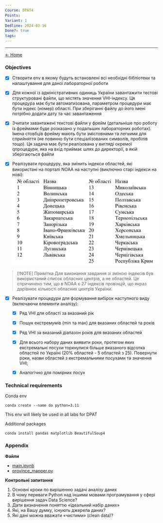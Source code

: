 ```yaml
---
Course: DPAT4
Points: 
Variant: 1
Dedline: 2024-03-16
Done?: true
tags:
---
```

---

[<- Home](../)

### Objectives

- [x] Створити env в якому будуть встановлені всі необхідні бібліотеки та налаштування для даної лабораторної роботи

- [x] Для кожної із адміністративних одиниць України завантажити тестові структуровані файли, що містять значення VHI-індексу. Ця процедура має бути автоматизована, параметром процедури має бути індекс (номер) області. При зберіганні файлу до його імені потрібно додати дату та час завантаження

- [x] Зчитати завантажені текстові файли у фрейм (детальніше про роботу із фреймами буде розказано у подальших лабораторних роботах). Імена стовбців фрейму мають бути змістовними та легкими для сприйняття (не повинно бути спеціалізованих символів, пробілів тощо). Ця задача має бути реалізована у вигляді окремої qпроцедури, яка на вхід приймає шлях до директорії, в якій зберігаються файли

- [x] Реалізувати процедуру, яка змінить індекси областей, які використані на порталі NOAA на наступні (виключно старі індекси на нові): ![](assets/Pasted%20image%2020240412194931.png)

> [!NOTE] Примітка
> Для виконання завдання зі зміною індексів був використаний список обласних центрів, а не областей. Це спричинено тим, що в NOAA є 27 індексів провінцій, що якраз дорівнює кількості обласних центрів України.   
> 

- [x] Реалізувати процедури для формування вибірок наступного виду (включаючи елементи аналізу):
	- [x] Ряд VHI для області за вказаний рік
	- [x] Пошук екстремумів (min та max) для вказаних областей та років
	- [x] Ряд VHI за вказаний діапазон років для вказаних областей
	- [x] Для всього набору даних виявити роки, протягом яких екстремальні посухи торкнулися більше вказаного відсотка областей по Україні (20% областей - 5 областей з 25). Повернути роки, назви областей з екстремальними посухами та значення VHI;
	- [x] Аналогічно для помірних посух


### Technical requirements

Conda env

```
conda create --name da python=3.11
```

This env will likely be used in all labs for DPAT

Additional packages

```
conda install pandas matplotlib BeautifulSoup4
```
### Appendix

**Файли**

- [main.ipynb](src/main.ipynb)
- [province_mapper.py](src/province_mapper.py)


**Контрольні запитання**

1. Основні кроки по вирішенню задачі аналізу даних
2. В чому переваги Python над іншими мовами програмування у сфері вирішення задач Data Science?
3. Дати визначення поняттю «ідеальний набір даних»
4. Які, на Вашу думку, існують джерела даних?
5. Які дані можна вважати «чистими» (clean data)?
